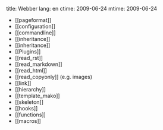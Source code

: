 title: Webber
lang: en
ctime: 2009-06-24
mtime: 2009-06-24

* [[pageformat]]
* [[configuration]]
 * [[commandline]]
 * [[inheritance]]
* [[inheritance]]
* [[Plugins]]
 * [[read_rst]]
 * [[read_markdown]]
 * [[read_html]]
 * [[read_copyonly]] (e.g. images)
 * [[link]]
 * [[hierarchy]]
 * [[template_mako]]
 * [[skeleton]]
* [[hooks]]
* [[functions]]
* [[macros]]
